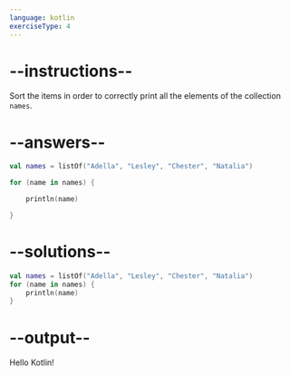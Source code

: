 ```yaml
---
language: kotlin
exerciseType: 4
---
```


# --instructions--

Sort the items in order to correctly print all the elements of the collection `names`.

# --answers--

```kotlin
val names = listOf("Adella", "Lesley", "Chester", "Natalia")
```

```kotlin
for (name in names) {
```

```kotlin
    println(name)
```

```kotlin
}
```

# --solutions--

```kotlin
val names = listOf("Adella", "Lesley", "Chester", "Natalia")
for (name in names) {
    println(name)
}
```

# --output--

Hello Kotlin!
